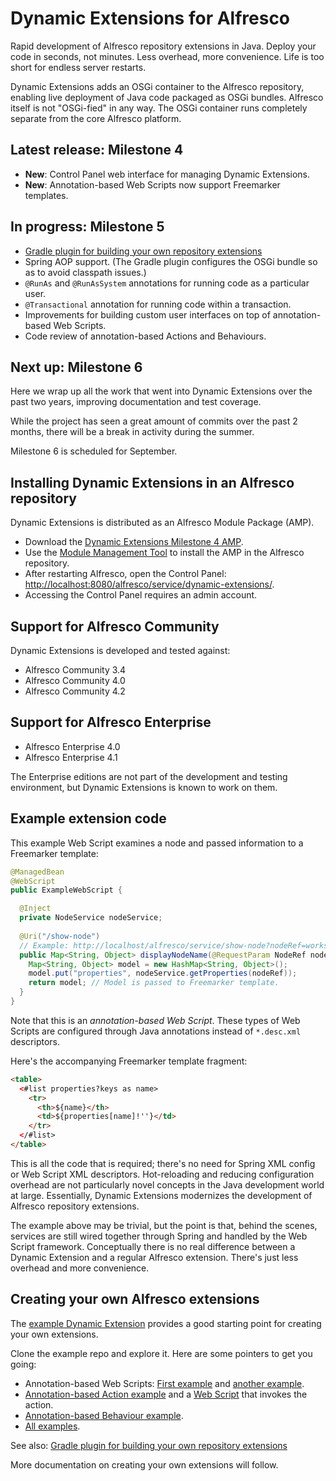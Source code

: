 Dynamic Extensions for Alfresco
===============================

Rapid development of Alfresco repository extensions in Java. Deploy your code in seconds, not minutes. Less overhead, more convenience. Life is too short for endless server restarts.

Dynamic Extensions adds an OSGi container to the Alfresco repository, enabling live deployment of Java code packaged as OSGi bundles. Alfresco itself is not "OSGi-fied" in any way. The OSGi container runs completely separate from the core Alfresco platform.

Latest release: Milestone 4
---------------------------

* **New**: Control Panel web interface for managing Dynamic Extensions.
* **New**: Annotation-based Web Scripts now support Freemarker templates.

In progress: Milestone 5
------------------------

* <a href="https://github.com/lfridael/dynamic-extensions-for-alfresco/wiki/Building-Alfresco-repository-extensions-for-Dynamic-Extensions-using-Gradle">Gradle plugin for building your own repository extensions</a>
* Spring AOP support. (The Gradle plugin configures the OSGi bundle so as to avoid classpath issues.)
* `@RunAs` and `@RunAsSystem` annotations for running code as a particular user.
* `@Transactional` annotation for running code within a transaction.
* Improvements for building custom user interfaces on top of annotation-based Web Scripts.
* Code review of annotation-based Actions and Behaviours.

Next up: Milestone 6
--------------------

Here we wrap up all the work that went into Dynamic Extensions over the past two years, improving documentation and test coverage.

While the project has seen a great amount of commits over the past 2 months, there will be a break in activity during the summer.

Milestone 6 is scheduled for September.

Installing Dynamic Extensions in an Alfresco repository
-------------------------------------------------------

Dynamic Extensions is distributed as an Alfresco Module Package (AMP).

* Download the <a href="https://github.com/lfridael/dynamic-extensions-for-alfresco/raw/mvn-repo/nl/runnable/alfresco/dynamicextensions/alfresco-module/1.0.0.M4/alfresco-module-1.0.0.M4.amp">Dynamic Extensions Milestone 4 AMP</a>.
* Use the <a href="http://docs.alfresco.com/4.0/index.jsp?topic=%2Fcom.alfresco.enterprise.doc%2Ftasks%2Famp-install.html">Module Management Tool</a> to install the AMP in the Alfresco repository.
* After restarting Alfresco, open the Control Panel: <a href="http://localhost:8080/alfresco/service/dynamic-extensions/">http://localhost:8080/alfresco/service/dynamic-extensions/</a>.
* Accessing the Control Panel requires an admin account.

Support for Alfresco Community
------------------------------

Dynamic Extensions is developed and tested against:

* Alfresco Community 3.4
* Alfresco Community 4.0
* Alfresco Community 4.2

Support for Alfresco Enterprise
-------------------------------

* Alfresco Enterprise 4.0
* Alfresco Enterprise 4.1

The Enterprise editions are not part of the development and testing environment, but Dynamic Extensions is known to work on them.


Example extension code
----------------------

This example Web Script examines a node and passed information to a Freemarker template:
```java
@ManagedBean
@WebScript
public ExampleWebScript {

  @Inject
  private NodeService nodeService;
  
  @Uri("/show-node")
  // Example: http://localhost/alfresco/service/show-node?nodeRef=workspace://SpacesStore/12345
  public Map<String, Object> displayNodeName(@RequestParam NodeRef nodeRef) {
    Map<String, Object> model = new HashMap<String, Object>();
    model.put("properties", nodeService.getProperties(nodeRef));    
    return model; // Model is passed to Freemarker template.
  }
}
```

Note that this is an _annotation-based Web Script_. These types of Web Scripts are configured through Java annotations instead of `*.desc.xml` descriptors.

Here's the accompanying Freemarker template fragment:

```html
<table>
  <#list properties?keys as name>    
    <tr>
      <th>${name}</th>
      <td>${properties[name]!''}</td>
    </tr>
  </#list>
</table>
```

This is all the code that is required; there's no need for Spring XML config or Web Script XML descriptors. Hot-reloading and reducing configuration overhead are not particularly novel concepts in the Java development world at large. Essentially, Dynamic Extensions modernizes the development of Alfresco repository extensions.

The example above may be trivial, but the point is that, behind the scenes, services are still wired together through Spring and handled by the Web Script framework. Conceptually there is no real difference between a Dynamic Extension and a regular Alfresco extension. There's just less overhead and more convenience.

Creating your own Alfresco extensions
-------------------------------------

The <a href="https://github.com/lfridael/example-dynamic-extension">example Dynamic Extension</a> provides a good starting point for creating your own extensions.

Clone the example repo and explore it. Here are some pointers to get you going:

* Annotation-based Web Scripts: <a href="https://github.com/lfridael/example-dynamic-extension/blob/master/src/main/java/nl/runnable/alfresco/examples/CategoriesWebScript.java">First example</a> and <a href="https://github.com/lfridael/example-dynamic-extension/blob/master/src/main/java/nl/runnable/alfresco/examples/HelloWebScript.java">another example</a>.
* <a href="https://github.com/lfridael/example-dynamic-extension/blob/master/src/main/java/nl/runnable/alfresco/examples/ExampleActions.java">Annotation-based Action example</a >  and a <a href="https://github.com/lfridael/example-dynamic-extension/blob/master/src/main/java/nl/runnable/alfresco/examples/SetDescriptionWebScript.java">Web Script</a> that invokes the action.
* <a href="https://github.com/lfridael/example-dynamic-extension/blob/master/src/main/java/nl/runnable/alfresco/examples/ExampleBehaviour.java">Annotation-based Behaviour example</a>.
* <a href="https://github.com/lfridael/example-dynamic-extension/tree/master/src/main/java/nl/runnable/alfresco/examples">All examples</a>.

See also: <a href="https://github.com/lfridael/dynamic-extensions-for-alfresco/wiki/Building-Alfresco-repository-extensions-for-Dynamic-Extensions-using-Gradle">Gradle plugin for building your own repository extensions</a>

More documentation on creating your own extensions will follow.


